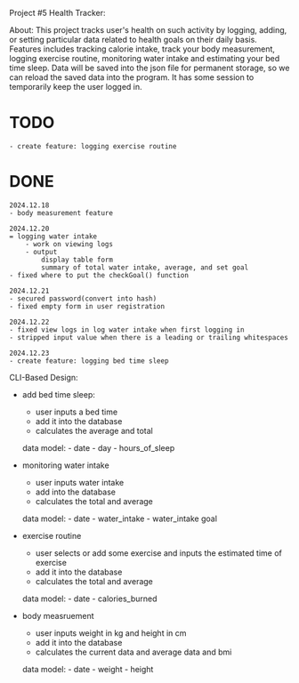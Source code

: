 Project #5 Health Tracker:

About:
    This project tracks user's health on such activity by logging, adding, or setting particular data related to health goals on their daily basis. Features includes tracking calorie intake, track your body measurement, logging exercise routine, monitoring water intake and estimating your bed time sleep. Data will be saved into the json file for permanent storage, so we can reload the saved data into the program. It has some session to temporarily keep the user logged in.


# TODO
    - create feature: logging exercise routine

# DONE
    2024.12.18
    - body measurement feature

    2024.12.20
    = logging water intake
        - work on viewing logs
        - output 
            display table form
            summary of total water intake, average, and set goal
    - fixed where to put the checkGoal() function
    
    2024.12.21
    - secured password(convert into hash)
    - fixed empty form in user registration

    2024.12.22
    - fixed view logs in log water intake when first logging in
    - stripped input value when there is a leading or trailing whitespaces

    2024.12.23
    - create feature: logging bed time sleep

CLI-Based Design:

<!-- - tracking calorie intake functionalities:
    # user inputs calories
    # add it into the database
    # calculates the calories into total and average calories(this week or last week)

    data model:
        # date
        # calories -->

- add bed time sleep:
    - user inputs a bed time 
    - add it into the database
    - calculates the average and total

    data model:
        - date
        - day
        - hours_of_sleep

- monitoring water intake
    - user inputs water intake
    - add into the database
    - calculates the total and average

    data model:
        - date
        - water_intake
        - water_intake goal

- exercise routine
    - user selects or add some exercise and inputs the estimated time of exercise
    - add it into the database
    - calculates the total and average 
    
    data model:
        - date
        - calories_burned

- body measruement
    - user inputs weight in kg and height in cm
    - add it into the database
    - calculates the current data and average data and bmi

    data model:
        - date
        - weight
        - height

